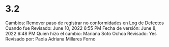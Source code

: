 # 3.2

Cambios: Remover paso de registrar no conformidades en Log de Defectos
Cuando fue Revisado: June 10, 2022 6:55 PM
Fecha de  versión: June 8, 2022 6:48 PM
Quien hizo el cambio: Mariana Soto Ochoa
Revisado: Yes
Revisado por: Paola Adriana Millares Forno